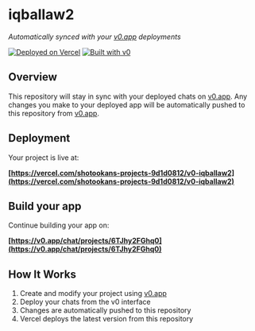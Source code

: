 # iqballaw2

*Automatically synced with your [v0.app](https://v0.app) deployments*

[![Deployed on Vercel](https://img.shields.io/badge/Deployed%20on-Vercel-black?style=for-the-badge&logo=vercel)](https://vercel.com/shotookans-projects-9d1d0812/v0-iqballaw2)
[![Built with v0](https://img.shields.io/badge/Built%20with-v0.app-black?style=for-the-badge)](https://v0.app/chat/projects/6TJhy2FGhq0)

## Overview

This repository will stay in sync with your deployed chats on [v0.app](https://v0.app).
Any changes you make to your deployed app will be automatically pushed to this repository from [v0.app](https://v0.app).

## Deployment

Your project is live at:

**[https://vercel.com/shotookans-projects-9d1d0812/v0-iqballaw2](https://vercel.com/shotookans-projects-9d1d0812/v0-iqballaw2)**

## Build your app

Continue building your app on:

**[https://v0.app/chat/projects/6TJhy2FGhq0](https://v0.app/chat/projects/6TJhy2FGhq0)**

## How It Works

1. Create and modify your project using [v0.app](https://v0.app)
2. Deploy your chats from the v0 interface
3. Changes are automatically pushed to this repository
4. Vercel deploys the latest version from this repository